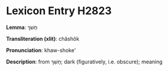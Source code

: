 # Lexicon Entry H2823

**Lemma**: חָשֹׁךְ

**Transliteration (xlit)**: châshôk

**Pronunciation**: khaw-shoke'

**Description**:
from חָשַׁךְ; dark (figuratively, i.e. obscure); meaning
